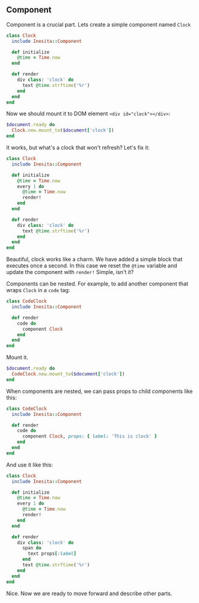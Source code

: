 ## Component

Component is a crucial part.
Lets create a simple component named `Clock`

```ruby
class Clock
  include Inesita::Component

  def initialize
    @time = Time.now
  end

  def render
    div class: 'clock' do
      text @time.strftime('%r')
    end
  end
end
```

Now we should mount it to DOM element `<div id="clock"></div>`:

```ruby
$document.ready do
  Clock.new.mount_to($document['clock'])
end
```

It works, but what's a clock that won't refresh? Let's fix it:

```ruby
class Clock
  include Inesita::Component

  def initialize
    @time = Time.now
    every 1 do
      @time = Time.now
      render!
    end
  end

  def render
    div class: 'clock' do
      text @time.strftime('%r')
    end
  end
end
```

Beautiful, clock works like a charm.
We have added a simple block that executes once a second. In this case we reset the `@time` variable and update the component with `render!`
Simple, isn't it?

Components can be nested. For example, to add another component that wraps `Clock` in a `code` tag:

```ruby
class CodeClock
  include Inesita::Component

  def render
    code do
      component Clock
    end
  end
end
```

Mount it.

```ruby
$document.ready do
  CodeClock.new.mount_to($document['clock'])
end
```

When components are nested, we can pass props to child components like this:

```ruby
class CodeClock
  include Inesita::Component

  def render
    code do
      component Clock, props: { label: 'This is clock' }
    end
  end
end
```

And use it like this:

```ruby
class Clock
  include Inesita::Component

  def initialize
    @time = Time.now
    every 1 do
      @time = Time.now
      render!
    end
  end

  def render
    div class: 'clock' do
      span do
        text props[:label]
      end
      text @time.strftime('%r')
    end
  end
end
```


Nice. Now we are ready to move forward and describe other parts.

